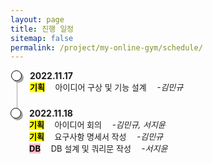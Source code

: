 ```yaml
---
layout: page
title: 진행 일정
sitemap: false
permalink: /project/my-online-gym/schedule/
---
```

<head>
    <style>
        .container ul.inside {
            list-style: disc;
            font-size: 13px;
            margin: 0px;
            padding-left: 26px;
        }
        .container ul.list, li.list-item {
            list-style: none;
            padding: 0;
        }
        .container ul.list li.list-item {
            padding-bottom: 1.5rem;
            border-left: 1px solid #A6A6A6;
            position: relative;
            padding-left: 20px;
            margin-left: 10px;
        }
        .container ul.list li.list-item:last-child {
            border: 0px;
            padding-bottom: 0;
        }
        .container ul.list li.list-item:before {
            content: '';
            width: 15px;
            height: 15px;
            background: white;
            border: 1px solid #000000;
            box-shadow: 3px 3px 0px #A6A6A6;
            border-radius: 50%;
            position: absolute;
            left: -10px;
            top: 0px;
        }
        .container .time {
            font-weight: bolder;
        }
        .container .detail {
            font-size: 13px;
            margin: 0px;
        }
        .container .detail .type {
            font-weight: bolder;
            width: 30px;
        }
        .container .detail .plan {
            background-color: yellow;
            color: black;
        }
        .container .detail .db {
            background-color: pink;
            color: black;
        }
        .container .detail .person {
            font-style: italic;
        }
    </style>
</head>

<div class="container">
    <ul class="list">
        <li class="list-item">
            <div class="time">2022.11.17</div>
            <div class="detail">
                <span class="type plan">기획</span>
                &emsp;아이디어 구상 및 기능 설계&emsp;
                <span class="person">-김민규</span>
            </div>
        </li>
        <li class="list-item">
            <div class="time">2022.11.18</div>
            <div class="detail">
                <span class="type plan">기획</span>
                &emsp;아이디어 회의&emsp;
                <span class="person">-김민규, 서지윤</span>
            </div>
            <div class="detail">
                <span class="type plan">기획</span>
                &emsp;요구사항 명세서 작성&emsp;
                <span class="person">-김민규</span>
            </div>
            <div class="detail">
                <span class="type db">DB</span>
                &emsp;DB 설계 및 쿼리문 작성&emsp;
                <span class="person">-서지윤</span>
            </div>
        </li>
    </ul>
</div>